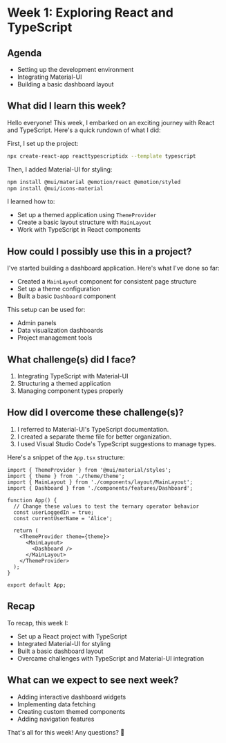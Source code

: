 # Week 1: Exploring React and TypeScript

## Agenda
- Setting up the development environment
- Integrating Material-UI
- Building a basic dashboard layout

## What did I learn this week?

Hello everyone! This week, I embarked on an exciting journey with React and TypeScript. Here's a quick rundown of what I did:

First, I set up the project:
```bash
npx create-react-app reacttypescriptidx --template typescript
```

Then, I added Material-UI for styling:
```bash
npm install @mui/material @emotion/react @emotion/styled
npm install @mui/icons-material
```

I learned how to:
- Set up a themed application using `ThemeProvider`
- Create a basic layout structure with `MainLayout`
- Work with TypeScript in React components

## How could I possibly use this in a project?

I've started building a dashboard application. Here's what I've done so far:
- Created a `MainLayout` component for consistent page structure
- Set up a theme configuration
- Built a basic `Dashboard` component

This setup can be used for:
- Admin panels
- Data visualization dashboards
- Project management tools

## What challenge(s) did I face?

1. Integrating TypeScript with Material-UI
2. Structuring a themed application
3. Managing component types properly

## How did I overcome these challenge(s)?

1. I referred to Material-UI's TypeScript documentation.
2. I created a separate theme file for better organization.
3. I used Visual Studio Code's TypeScript suggestions to manage types.

Here's a snippet of the `App.tsx` structure:
```tsx
import { ThemeProvider } from '@mui/material/styles';
import { theme } from './theme/theme';
import { MainLayout } from './components/layout/MainLayout';
import { Dashboard } from './components/features/Dashboard';

function App() {
  // Change these values to test the ternary operator behavior
  const userLoggedIn = true;
  const currentUserName = 'Alice';

  return (
    <ThemeProvider theme={theme}>
      <MainLayout>
        <Dashboard />
      </MainLayout>
    </ThemeProvider>
  );
}

export default App;
```

## Recap

To recap, this week I:
- Set up a React project with TypeScript
- Integrated Material-UI for styling
- Built a basic dashboard layout
- Overcame challenges with TypeScript and Material-UI integration

## What can we expect to see next week?

- Adding interactive dashboard widgets
- Implementing data fetching
- Creating custom themed components
- Adding navigation features

That's all for this week! Any questions? 🤔
